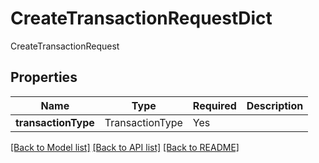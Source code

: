 # CreateTransactionRequestDict

CreateTransactionRequest

## Properties
| Name | Type | Required | Description |
| ------------ | ------------- | ------------- | ------------- |
**transactionType** | TransactionType | Yes |  |


[[Back to Model list]](../../../README.md#models-v2-link) [[Back to API list]](../../../README.md#apis-v2-link) [[Back to README]](../../../README.md)
